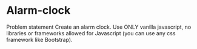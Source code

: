 # Alarm-clock

Problem statement
Create an alarm clock. Use ONLY vanilla javascript, no libraries or frameworks allowed for Javascript (you can use any css framework like Bootstrap).
